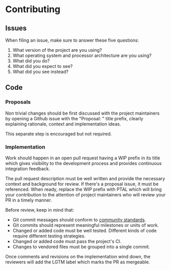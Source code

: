 # Contributing

## Issues

When filing an issue, make sure to answer these five questions:

1. What version of the project are you using?
2. What operating system and processor architecture are you using?
3. What did you do?
4. What did you expect to see?
5. What did you see instead?

## Code

### Proposals

Non trivial changes should be first discussed with the project maintainers by
opening a Github issue with the "Proposal: " title prefix, clearly explaining
rationale, context and implementation ideas.

This separate step is encouraged but not required.

### Implementation

Work should happen in an open pull request having a WIP prefix in its
title which gives visibility to the development process and provides
continuous integration feedback.

The pull request description must be well written and provide the necessary
context and background for review. If there's a proposal issue, it must be
referenced. When ready, replace the WIP prefix with PTAL which will
bring your contribution to the attention of project maintainers who will review
your PR in a timely manner.

Before review, keep in mind that:

- Git commit messages should conform to [community standards](http://tbaggery.com/2008/04/19/a-note-about-git-commit-messages.html).
- Git commits should represent meaningful milestones or units of work.
- Changed or added code must be well tested. Different kinds of code
  require different testing strategies.
- Changed or added code must pass the project's CI.
- Changes to vendored files must be grouped into a single commit.

Once comments and revisions on the implementation wind down, the reviewers will
add the LGTM label which marks the PR as mergeable.
